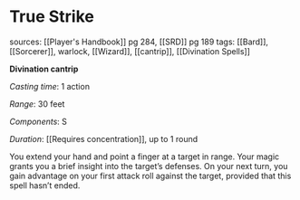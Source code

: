 # True Strike
sources: [[Player's Handbook]] pg 284, [[SRD]] pg 189
tags: [[Bard]], [[Sorcerer]], warlock, [[Wizard]], [[cantrip]], [[Divination Spells]]

**Divination cantrip**

*Casting time*: 1 action

*Range*: 30 feet

*Components*: S

*Duration*: [[Requires concentration]], up to 1 round

You extend your hand and point a finger at a target in range. Your magic grants you a brief insight into the target’s defenses. On your next turn, you gain advantage on your first attack roll against the target, provided that this spell hasn’t ended.
